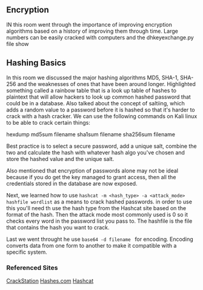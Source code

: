 ## Encryption

IN this room went through the importance of improving encryption algorithms based on a history of improving them through time. Large numbers can be easily cracked with computers and the dhkeyexchange.py file show

## Hashing Basics

In this room we discussed the major hashing algorithms MD5, SHA-1, SHA-256 and the weaknesses of ones that have been around longer. Highlighted something called a rainbow table that is a look up table of hashes to plaintext that will allow hackers to look up common hashed password that could be in a database. Also talked about the concept of saltiing, which adds a random value to a password before it is hashed so that it's harder to crack with a hash cracker. We can use the following commands on Kali linux to be able to crack certain things:

hexdump
md5sum filename
sha1sum filename
sha256sum filename


Best practice is to select a secure password, add a unique salt, combine the two and calculate the hash with whatever hash algo you've chosen and store the hashed value and the unique salt.  

Also mentioned that encryption of passwords alone may not be ideal because if you do get the key managed to grant access, then all the credentials stored in the database are now exposed.

Next, we learned how to use ```hashcat -m <hash_type> -a <attack_mode> hashfile wordlist``` as a means to crack hashed passwords. in order to use this you'll need th use the hash type from the Hashcat site based on the format of the hash. Then the attack mode most commonly used is 0 so it checks every word in the password list you pass to. The hashfile is the file that contains the hash you want to crack.

Last we went throught he use ```base64 -d filename ``` for encoding. Encoding converts data from one form to another to make it compatible with a specific system. 

### Referenced Sites
 [CrackStation](https://crackstation.net/)
 [Hashes.com](https://hashes.com/en/decrypt/hash)
 [Hashcat](https://hashcat.net/wiki/doku.php?id=example_hashes)
